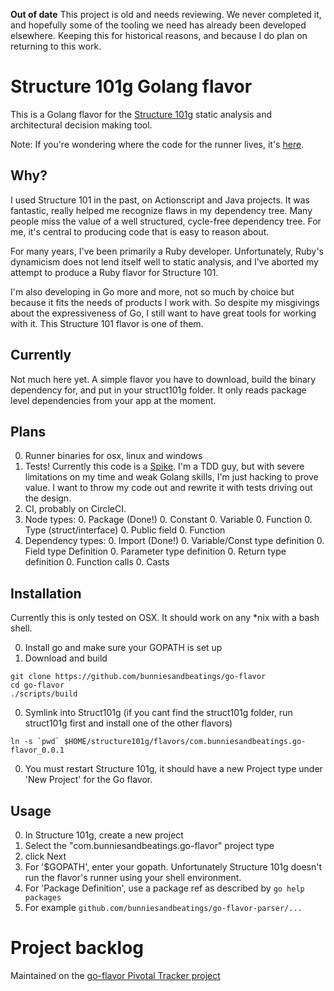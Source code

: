 **Out of date** This project is old and needs reviewing. We never completed it, and hopefully some of the tooling we need has already been developed elsewhere. Keeping this for historical reasons, and because I do plan on returning to this work.

# Structure 101g Golang flavor

This is a Golang flavor for the [Structure 101g](https://structure101.com/) static analysis and architectural decision making tool. 

Note: If you're wondering where the code for the runner lives, it's [here](https://github.com/bunniesandbeatings/go-flavor-parser).

## Why?

I used Structure 101 in the past, on Actionscript and Java projects. It was fantastic, really helped me recognize flaws in my dependency tree. Many people miss the value of a well structured, cycle-free dependency tree. For me, it's central to producing code that is easy to reason about.

For many years, I've been primarily a Ruby developer. Unfortunately, Ruby's dynamicism does not lend itself well to static analysis, and I've aborted my attempt to produce a Ruby flavor for Structure 101.  

I'm also developing in Go more and more, not so much by choice but because it fits the needs of products I work with. So despite my misgivings about the expressiveness of Go, I still want to have great tools for working with it. This Structure 101 flavor is one of them.

## Currently

Not much here yet. A simple flavor you have to download, build the binary dependency for, and put in your struct101g folder. It only reads package level dependencies from your app at the moment. 

## Plans

  0. Runner binaries for osx, linux and windows
  0. Tests! Currently this code is a [Spike](http://agiledictionary.com/209/spike/). I'm a TDD guy, but with severe limitations on my time and weak Golang skills, I'm just hacking to prove value. I want to throw my code out and rewrite it with tests driving out the design.
  0. CI, probably on CircleCI.
  0. Node types:
    0. Package (Done!)
      0. Constant
      0. Variable
      0. Function
    0. Type (struct/interface)
      0. Public field
      0. Function
  0. Dependency types:
    0. Import (Done!)
    0. Variable/Const type definition
    0. Field type Definition
    0. Parameter type definition
    0. Return type definition
    0. Function calls
    0. Casts

## Installation
Currently this is only tested on OSX. It should work on any *nix with a bash shell.

0. Install go and make sure your GOPATH is set up
0. Download and build

  ```shell
  git clone https://github.com/bunniesandbeatings/go-flavor
  cd go-flavor
  ./scripts/build
  ```
  
0. Symlink into Struct101g (if you cant find the struct101g folder, run struct101g first and install one of the other flavors)

  ```shell
  ln -s `pwd` $HOME/structure101g/flavors/com.bunniesandbeatings.go-flavor_0.0.1
  ```

0. You must restart Structure 101g, it should have a new Project type under 'New Project' for the Go flavor.

## Usage 

0. In Structure 101g, create a new project
0. Select the "com.bunniesandbeatings.go-flavor" project type
0. click Next
0. For '$GOPATH', enter your gopath. Unfortunately Structure 101g doesn't run the flavor's runner using your shell environment.
0. For 'Package Definition', use a package ref as described by ```go help packages```
  0. For example ```github.com/bunniesandbeatings/go-flavor-parser/...```


# Project backlog

Maintained on the [go-flavor Pivotal Tracker project](https://www.pivotaltracker.com/n/projects/1265846)
